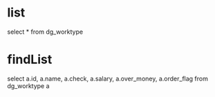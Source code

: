 list
===
select * from dg_worktype

findList
===
select 
    a.id, a.name, a.check, a.salary, 
    a.over_money, a.order_flag
from
    dg_worktype a 